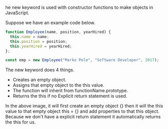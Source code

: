 he new keyword is used with constructor functions to make objects
in JavaScript.

Suppose we have an example code below.
```js
function Employee(name, position, yearHired) {
  this.name = name;
  this.position = position;
  this.yearHired = yearHired;
};

const emp = new Employee("Marko Polo", "Software Developer", 2017);
```
The new keyword does 4 things.

- Creates an empty object.
- Assigns that empty object to the this value.
- The function will inherit from functionName.prototype. 
- Returns the this if no Explicit return statement is used.

In the above image, it will first create an empty object {} then
it will the this value to that empty object this = {} and add properties to that this object. Because we don't have a explicit return statement it automatically returns the this for us.